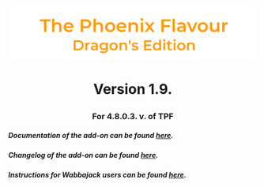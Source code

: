 ![image](images/Banner.png)
# <p align="center">Version 1.9.</p>
### <p align="center">For 4.8.0.3. v. of TPF</p>

##### Documentation of the add-on can be found [here](DOCUMENTATION.md).

##### Changelog of the add-on can be found [here](CHANGELOG.md).

##### Instructions for Wabbajack users can be found [here](WABBAJACK.md).
